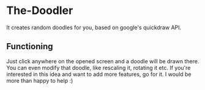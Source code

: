 # The-Doodler
It creates random doodles for you, based on google's quickdraw API.

## Functioning
Just click anywhere on the opened screen and a doodle will be drawn there.
You can even modify that doodle, like rescaling it, rotating it etc.
If you're interested in this idea and want to add more features, go for it. I would be more than happy to help :)
